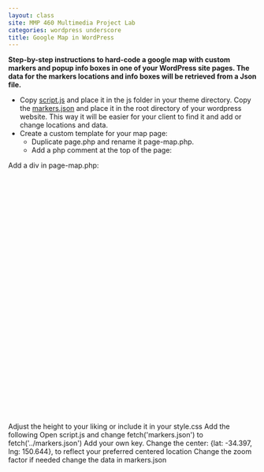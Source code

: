 ```yaml
---
layout: class
site: MMP 460 Multimedia Project Lab
categories: wordpress underscore
title: Google Map in WordPress
---
```


**Step-by-step instructions to hard-code a google map with custom markers and popup info boxes in one of your WordPress site pages. The data for the markers locations and info boxes will be retrieved from a Json file.**

- Copy [script.js](https://github.com/revitalk/google-maps-api-template) and place it in the js folder in your theme directory.
Copy the [markers.json](https://github.com/revitalk/google-maps-api-template) and place it in the root directory of your wordpress website. This way it will be easier for your client to find it and add or change locations and data.
- Create a custom template for your map page: 
  - Duplicate page.php and rename it page-map.php. 
  - Add a php comment at the top of the page:
          <?php
          /*
          Template Name: Map
          */
          ?>

Add a div in page-map.php:
<div id="map" style="height:500px"></div>
Adjust the height to your liking or include it in your style.css
Add the following
<script src="<?php echo get_template_directory_uri(); ?>/js/script.js" defer></script>
Open script.js and change fetch('markers.json') to fetch('../markers.json')
Add your own key.	
Change the 
center: {lat: -34.397, lng: 150.644},
to reflect your preferred centered location
Change the zoom factor if needed
change the data in markers.json
